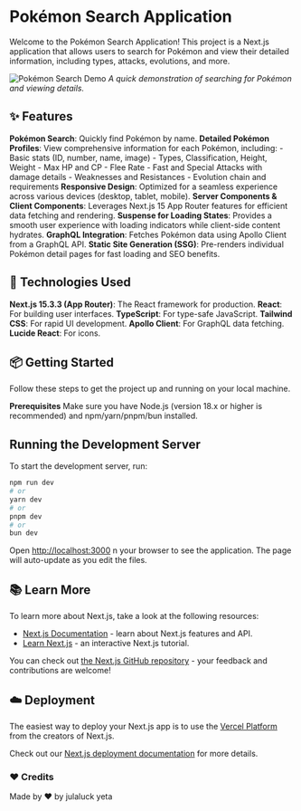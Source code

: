 # Pokémon Search Application 

Welcome to the Pokémon Search Application! This project is a Next.js application that allows users to search for Pokémon and view their detailed information, including types, attacks, evolutions, and more.

![Pokémon Search Demo](https://i.pinimg.com/originals/b8/a4/97/b8a497c6f5fea075057190ef36534dd9.gif)
_A quick demonstration of searching for Pokémon and viewing details._

## ✨ Features

**Pokémon Search**: Quickly find Pokémon by name.
**Detailed Pokémon Profiles**: View comprehensive information for each Pokémon, including:
    - Basic stats (ID, number, name, image)
    - Types, Classification, Height, Weight
    - Max HP and CP
    - Flee Rate
    - Fast and Special Attacks with damage details
    - Weaknesses and Resistances
    - Evolution chain and requirements
**Responsive Design**: Optimized for a seamless experience across various devices (desktop, tablet, mobile).
**Server Components & Client Components**: Leverages Next.js 15 App Router features for efficient data fetching and rendering.
**Suspense for Loading States**: Provides a smooth user experience with loading indicators while client-side content hydrates.
**GraphQL Integration**: Fetches Pokémon data using Apollo Client from a GraphQL API.
**Static Site Generation (SSG)**: Pre-renders individual Pokémon detail pages for fast loading and SEO benefits.

## 🚀 Technologies Used

**Next.js 15.3.3 (App Router)**: The React framework for production.
**React**: For building user interfaces.
**TypeScript**: For type-safe JavaScript.
**Tailwind CSS**: For rapid UI development.
**Apollo Client**: For GraphQL data fetching.
**Lucide React**: For icons.

## 📦 Getting Started
Follow these steps to get the project up and running on your local machine.

**Prerequisites**
Make sure you have Node.js (version 18.x or higher is recommended) and npm/yarn/pnpm/bun installed.

## Running the Development Server

To start the development server, run:

```bash
npm run dev
# or
yarn dev
# or
pnpm dev
# or
bun dev
```

Open [http://localhost:3000](http://localhost:3000) n your browser to see the application. The page will auto-update as you edit the files.

## 📚 Learn More

To learn more about Next.js, take a look at the following resources:

- [Next.js Documentation](https://nextjs.org/docs) - learn about Next.js features and API.
- [Learn Next.js](https://nextjs.org/learn) - an interactive Next.js tutorial.

You can check out [the Next.js GitHub repository](https://github.com/vercel/next.js) - your feedback and contributions are welcome!

## ☁️ Deployment

The easiest way to deploy your Next.js app is to use the [Vercel Platform](https://vercel.com/new?utm_medium=default-template&filter=next.js&utm_source=create-next-app&utm_campaign=create-next-app-readme) from the creators of Next.js.

Check out our [Next.js deployment documentation](https://nextjs.org/docs/app/building-your-application/deploying) for more details.

### ❤️ Credits

Made by ❤️ by julaluck yeta
